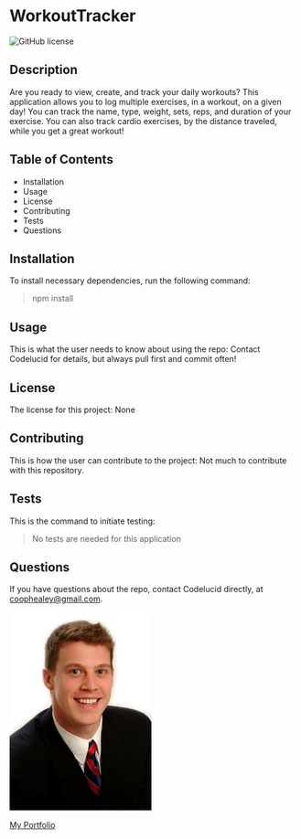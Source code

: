 # WorkoutTracker 

![GitHub license](https://img.shields.io/badge/license-None-brightgreen)

## Description  

Are you ready to view, create, and track your daily workouts? This application allows you to log multiple exercises, in a workout, on a given day! You can track the name, type, weight, sets, reps, and duration of your exercise. You can also track cardio exercises, by the distance traveled, while you get a great workout! 

## Table of Contents
- Installation 
- Usage
- License
- Contributing
- Tests
- Questions  

## Installation  

To install necessary dependencies, run the following command:
>npm install  

## Usage  

This is what the user needs to know about using the repo:
Contact Codelucid for details, but always pull first and commit often!  

## License  

The license for this project:
None  

## Contributing  

This is how the user can contribute to the project:
Not much to contribute with this repository.  

## Tests  

This is the command to initiate testing:
>No tests are needed for this application  

## Questions  

If you have questions about the repo, contact Codelucid directly, at coophealey@gmail.com.

[![My Profile Picture](/Develop/profilePic.png)](https://github.com/codelucid "My Profile Picture")

[My Portfolio](https://codelucid.github.io/Portfolio/ "My Portfolio")